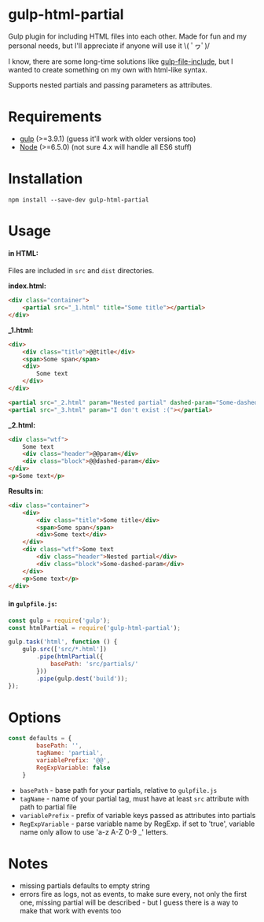 # gulp-html-partial
Gulp plugin for including HTML files into each other. Made for fun and my personal needs, but I'll appreciate if anyone will use it \\( ﾟヮﾟ)/ 

I know, there are some long-time solutions like [gulp-file-include](https://github.com/coderhaoxin/gulp-file-include), but I wanted to create something on my own with html-like syntax.

Supports nested partials and passing parameters as attributes.

# Requirements 
- [gulp](http://gulpjs.com/) (>=3.9.1) (guess it'll work with older versions too)
- [Node](http://nodejs.org/) (>=6.5.0) (not sure 4.x will handle all ES6 stuff)

# Installation
`npm install --save-dev gulp-html-partial`

# Usage

#### in HTML:
Files are included in `src` and `dist` directories.

**index.html:**
```html
<div class="container">
    <partial src="_1.html" title="Some title"></partial>
</div>
```

**_1.html:**
```html
<div>
    <div class="title">@@title</div>
    <span>Some span</span>
    <div>
        Some text
    </div>
</div>

<partial src="_2.html" param="Nested partial" dashed-param="Some-dashed-param"></partial>
<partial src="_3.html" param="I don't exist :("></partial>
```

**_2.html:**
```html
<div class="wtf">
    Some text
    <div class="header">@@param</div>
    <div class="block">@@dashed-param</div>
</div>
<p>Some text</p>
```

**Results in:**
```html
<div class="container">
    <div>
        <div class="title">Some title</div>
        <span>Some span</span>
        <div>Some text</div>
    </div>
    <div class="wtf">Some text
        <div class="header">Nested partial</div>
        <div class="block">Some-dashed-param</div>
    </div>
    <p>Some text</p>
</div>
```

#### in `gulpfile.js`:
```js
const gulp = require('gulp');
const htmlPartial = require('gulp-html-partial');

gulp.task('html', function () {
    gulp.src(['src/*.html'])
        .pipe(htmlPartial({
            basePath: 'src/partials/'
        }))
        .pipe(gulp.dest('build'));
});
```

# Options
```js
const defaults = {
        basePath: '',
        tagName: 'partial',
        variablePrefix: '@@',
        RegExpVariable: false
    }
```

- `basePath` - base path for your partials, relative to `gulpfile.js`
- `tagName` - name of your partial tag, must have at least `src` attribute with path to partial file
- `variablePrefix` - prefix of variable keys passed as attributes into partials
- `RegExpVariable` - parse variable name by RegExp. if set to 'true', variable name only allow to use 'a-z A-Z 0-9 _' letters.
 

# Notes
- missing partials defaults to empty string
- errors fire as logs, not as events, to make sure every, not only the first one, missing partial will be described - but I guess there is a way to make that work with events too
